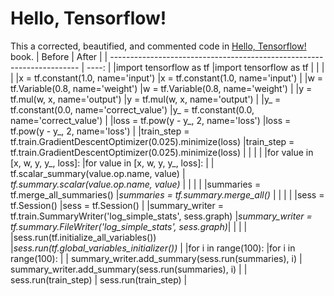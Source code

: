 # Hello, Tensorflow!

This a corrected, beautified, and commented code in [Hello, Tensorflow!](https://www.oreilly.com/learning/hello-tensorflow) book.
| Before                                                                 | After |
| ---------------------------------------------------------------------- | ----: |
|import tensorflow as tf                                                 |import tensorflow as tf                                                 |
|                                                                        |                                                                        |
|x = tf.constant(1.0, name='input')                                      |x = tf.constant(1.0, name='input')                                      |
|w = tf.Variable(0.8, name='weight')                                     |w = tf.Variable(0.8, name='weight')                                     |
|y = tf.mul(w, x, name='output')                                         |y = tf.mul(w, x, name='output')                                         |
|y_ = tf.constant(0.0, name='correct_value')                             |y_ = tf.constant(0.0, name='correct_value')                             |
|loss = tf.pow(y - y_, 2, name='loss')                                   |loss = tf.pow(y - y_, 2, name='loss')                                   |
|train_step = tf.train.GradientDescentOptimizer(0.025).minimize(loss)    |train_step = tf.train.GradientDescentOptimizer(0.025).minimize(loss)    |
|                                                                        |                                                                        |
|for value in [x, w, y, y_, loss]:                                       |for value in [x, w, y, y_, loss]:                                       |
|    tf.scalar_summary(value.op.name, value)                             |   *tf.summary.scalar(value.op.name, value)*                            |
|                                                                        |                                                                        |
|summaries = tf.merge_all_summaries()                                    |*summaries = tf.summary.merge_all()*                                    |
|                                                                        |                                                                        |
|sess = tf.Session()                                                     |sess = tf.Session()                                                     |
|summary_writer = tf.train.SummaryWriter('log_simple_stats', sess.graph) |*summary_writer = tf.summary.FileWriter('log_simple_stats', sess.graph)*|
|                                                                        |                                                                        |
|sess.run(tf.initialize_all_variables())                                 |*sess.run(tf.global_variables_initializer())*                           |
|for i in range(100):                                                    |for i in range(100):                                                    |
|    summary_writer.add_summary(sess.run(summaries), i)                  |    summary_writer.add_summary(sess.run(summaries), i)                  |
|    sess.run(train_step)                                                |    sess.run(train_step)                                                |

